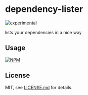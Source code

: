 # dependency-lister

[![experimental](http://badges.github.io/stability-badges/dist/experimental.svg)](http://github.com/badges/stability-badges)

lists your dependencies in a nice way

## Usage

[![NPM](https://nodei.co/npm/dependency-lister.png)](https://nodei.co/npm/dependency-lister/)

## License

MIT, see [LICENSE.md](http://github.com/mattdesl/dependency-lister/blob/master/LICENSE.md) for details.
